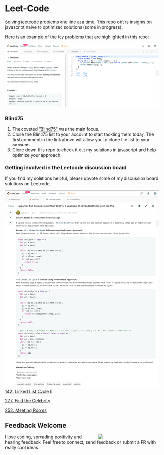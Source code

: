 # Leet-Code
Solving leetcode problems one line at a time. This repo offers insights on javascript naive to optimized solutions (some in progress).

Here is an example of the toy problems that are highlighted in this repo:

![](./images/Leetcode_2Sum.png)


### Blind75
1) The coveted ["Blind75"](https://leetcode.com/discuss/general-discussion/460599/blind-75-leetcode-questions "Blind75 List") was the main focus.
2) Clone the Blind75 list to your account to start tackling them today. The first comment in the link above will allow you to clone the list to your account.
3) Clone down this repo to check it out my solutions in javascript and help optimize your approach.


### Getting involved in the Leetcode discussion board
If you find my solutions helpful, please upvote some of my discussion board solutions on Leetcode.

![](./images/Leetcode_LLCycle2_DiscussionBoardSolution.png)
[142. Linked List Cycle II](https://leetcode.com/problems/linked-list-cycle-ii/discuss/994424/javascript-Two-Pointers-faster-than-99.89%3A-if-you-know-141.LinkedListCycle-you'll-like-this)

[277. Find the Celebrity](https://leetcode.com/problems/find-the-celebrity/discuss/1005437/Javascript-Better-variable-names-easier-to-follow)

[252. Meeting Rooms](https://leetcode.com/problems/meeting-rooms/discuss/1058624/sort-and-forEach-loop)

## Feedback Welcome

<img align='right' src='https://media.giphy.com/media/bcKmIWkUMCjVm/giphy.gif' width='200"'>
I love coding, spreading positivity and hearing feedback! Feel free to connect, send feedback or submit a PR with really cool ideas :)